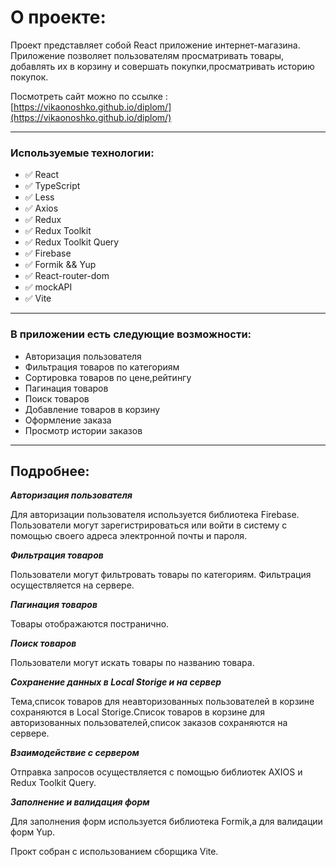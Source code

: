# О проекте:

Проект представляет собой React приложение интернет-магазина. Приложение позволяет пользователям просматривать товары, добавлять их в корзину и совершать покупки,просматривать историю покупок.

Посмотреть сайт можно по ссылке : [https://vikaonoshko.github.io/diplom/](https://vikaonoshko.github.io/diplom/) 
___________________________________________________


### Используемые технологии:

- :white_check_mark: React
- :white_check_mark: TypeScript
- :white_check_mark: Less
- :white_check_mark: Axios
- :white_check_mark: Redux
- :white_check_mark: Redux Toolkit
- :white_check_mark: Redux Toolkit Query
- :white_check_mark: Firebase
- :white_check_mark: Formik && Yup
- :white_check_mark: React-router-dom
- :white_check_mark: mockAPI
- :white_check_mark: Vite

_____________________


### В приложении есть следующие возможности:

- Авторизация пользователя
- Фильтрация товаров по категориям
- Сортировка товаров по цене,рейтингу
- Пагинация товаров
- Поиск товаров
- Добавление товаров в корзину
- Оформление заказа
- Просмотр истории заказов

___________________________________________

## Подробнее:

**_Авторизация пользователя_**

Для авторизации пользователя используется библиотека Firebase. Пользователи могут зарегистрироваться или войти в систему с помощью своего адреса электронной почты и пароля.

**_Фильтрация товаров_**

Пользователи могут фильтровать товары по категориям. Фильтрация осуществляется на сервере.

**_Пагинация товаров_**

Товары отображаются постранично.

**_Поиск товаров_**

Пользователи могут искать товары по названию товара.

**_Сохранение данных в Local Storige и на сервер_**

Тема,список товаров для неавторизованных пользователей в корзине сохраняются в Local Storige.Список товаров в корзине для авторизованных пользователей,список заказов сохраняются на сервере.

**_Взаимодействие с сервером_**

Отправка запросов осуществляется с помощью библиотек AXIOS и Redux Toolkit Query.

**_Заполнение и валидация форм_**

Для заполнения форм используется библиотека Formik,а для валидации форм Yup.

Прокт собран с использованием сборщика Vite.
